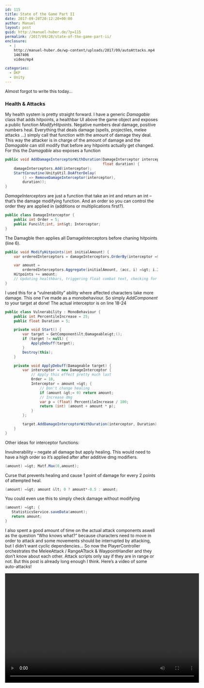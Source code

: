 ```yaml
---
id: 115
title: State of the Game Part II
date: 2017-09-28T20:12:20+00:00
author: Manuel
layout: post
guid: http://manuel-huber.de/?p=115
permalink: /2017/09/28/state-of-the-game-part-ii/
enclosure:
  - |
    http://manuel-huber.de/wp-content/uploads/2017/09/autoAttacks.mp4
    1467406
    video/mp4
    
categories:
  - DKP
  - Unity
---
```

Almost forgot to write this today&#8230;

### Health & Attacks

My health system is pretty straight forward. I have a generic _Damagable_ class that adds hitpoints, a healthbar UI above the game object and exposes a public function _ModifyHitpoints_. Negative numbers deal damage, positive numbers heal. Everything that deals damage (spells, projectiles, melee attacks &#8230;) simply call that function with the amount of damage they deal. This way the attacker is in charge of the amount of damage and the _Damagable_ can still modify that before any hitpoints actually get changed. For this the _Damagable_ also exposes a function
```csharp
public void AddDamageInterceptorWithDuration(DamageInterceptor interceptor,
                                             float duration) {
    damageInterceptors.Add(interceptor);
    StartCoroutine(UnityUtil.DoAfterDelay(
        () => RemoveDamageInterceptor(interceptor),
        duration));
}
```
_DamageInterceptors_ are just a function that take an int and return an int &#8211; that&#8217;s the damage modifying function. And an order so you can control the order they are applied in (additions or multiplications first?). 

```csharp
public class DamageInterceptor {
    public int Order = 5;
    public Func&lt;int, int&gt; Interceptor;
}
```

The Damagble then applies all DamageInterceptors before chaning hitpoints (line 6).

```csharp
public void ModifyHitpoints(int initialAmount) {
    var orderedInterceptors = damageInterceptors.OrderBy(interceptor =&gt; interceptor.Order);

    var amount =
        orderedInterceptors.Aggregate(initialAmount, (acc, i) =&gt; i.Interceptor(acc));
    Hitpoints += amount;
    // Updating healthbars, triggering float combat text, checking for dead etc
}
```

I used this for a &#8220;vulnerability&#8221; ability where affected characters take more damage. This one I&#8217;ve made as a monobehaviour. So simply _AddComponent<Vulnerability>_ to your target at done! The actual interceptor is on line 18-24

```csharp
public class Vulnerability : MonoBehaviour {
    public int PercentileIncrease = 25;
    public float Duration = 5;

    private void Start() {
        var target = GetComponent&lt;Damageable&gt;();
        if (target != null) {
            ApplyDebuff(target);
        }
        Destroy(this);
    }

    private void ApplyDebuff(Damageable target) {
        var interceptor = new DamageInterceptor {
            // Apply this effect pretty much last
            Order = 10,
            Interceptor = amount =&gt; {
                // Don't change healing
                if (amount &gt;= 0) return amount;
                // Increase dmg
                var p = (float) PercentileIncrease / 100;
                return (int) (amount + amount * p);
            }
        };

        target.AddDamageInterceptorWithDuration(interceptor, Duration);
    }
}
```

Other ideas for interceptor functions:

Invulnerability &#8211; negate all damage but apply healing. This would need to have a high order so it&#8217;s applied after after additive dmg modifiers.

```csharp
(amount) =&gt; Matf.Max(0,amount);
```

Curse that prevents healing and cause 1 point of damage for every 2 points of attempted heal.

```csharp
(amount) =&gt; amount &lt; 0 ? amount*-0.5 : amount;
```

You could even use this to simply check damage without modifying

```csharp
(amount) =&gt; {
   StatisticsService.saveData(amount);
   return amount;
}
```

I also spent a good amount of time on the actual attack components aswell as the question &#8220;Who knows what?&#8221; because characters need to move in order to attack and some movements should be interrupted by attacking, but I didn&#8217;t want cyclic dependencies&#8230; So now the PlayerController orchestrates the MeleeAttack / RangeATtack & WaypointHandler and they don&#8217;t know about each other. Attack scripts only say if they are in range or not. But this post is already long enough I think. Here&#8217;s a video of some auto-attacks!

<div style="width: 640px;" class="wp-video">
  <video class="wp-video-shortcode" id="video-115-2" width="640" height="360" loop="1" autoplay="1" preload="metadata" controls="controls"><source type="video/mp4" src="http://manuel-huber.de/wp-content/uploads/2017/09/autoAttacks.mp4?_=2" /><a href="http://manuel-huber.de/wp-content/uploads/2017/09/autoAttacks.mp4">http://manuel-huber.de/wp-content/uploads/2017/09/autoAttacks.mp4</a></video>
</div>
